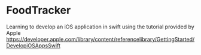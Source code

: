 # FoodTracker

Learning to develop an iOS application in swift using the tutorial provided by Apple https://developer.apple.com/library/content/referencelibrary/GettingStarted/DevelopiOSAppsSwift
